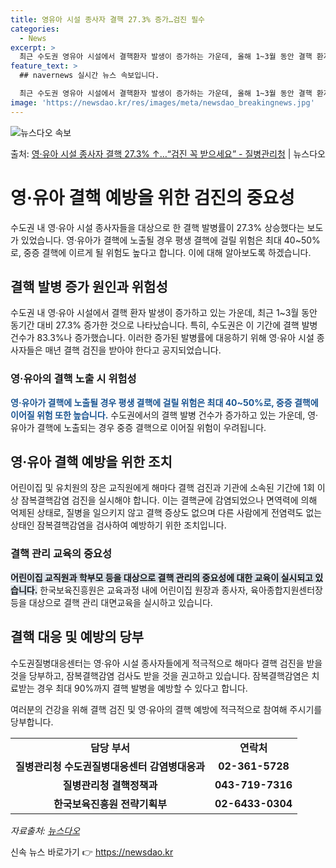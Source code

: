 ```yaml
---
title: 영유아 시설 종사자 결핵 27.3% 증가…검진 필수
categories:
  - News
excerpt: >
  최근 수도권 영유아 시설에서 결핵환자 발생이 증가하는 가운데, 올해 1~3월 동안 결핵 환자는 동기간 대비 …
feature_text: >
  ## navernews 실시간 뉴스 속보입니다.

  최근 수도권 영유아 시설에서 결핵환자 발생이 증가하는 가운데, 올해 1~3월 동안 결핵 환자는 동기간 대비 …
image: 'https://newsdao.kr/res/images/meta/newsdao_breakingnews.jpg'
---
```


![뉴스다오 속보](https://newsdao.kr/res/images/meta/newsdao_breakingnews.jpg)

<p>출처: <a href="https://newsdao.kr/3555" rel="dofollow">영·유아 시설 종사자 결핵 27.3% ↑…“검진 꼭 받으세요”  - 질병관리청</a> | 뉴스다오</p>

<h1>영·유아 결핵 예방을 위한 검진의 중요성</h1>
<p data-ke-size="size16">수도권 내 영·유아 시설 종사자들을 대상으로 한 결핵 발병률이 27.3% 상승했다는 보도가 있었습니다. 영·유아가 결핵에 노출될 경우 평생 결핵에 걸릴 위험은 최대 40~50%로, 중증 결핵에 이르게 될 위험도 높다고 합니다. 이에 대해 알아보도록 하겠습니다.</p>

<h2 data-ke-size="size26">결핵 발병 증가 원인과 위험성</h2>
<p>수도권 내 영·유아 시설에서 결핵 환자 발생이 증가하고 있는 가운데, 최근 1~3월 동안 동기간 대비 27.3% 증가한 것으로 나타났습니다. 특히, 수도권은 이 기간에 결핵 발병 건수가 83.3%나 증가했습니다. 이러한 증가된 발병률에 대응하기 위해 영·유아 시설 종사자들은 매년 결핵 검진을 받아야 한다고 공지되었습니다.</p>

<h3>영·유아의 결핵 노출 시 위험성</h3>
<p><b><span style="color: #1a5490;">영·유아가 결핵에 노출될 경우 평생 결핵에 걸릴 위험은 최대 40~50%로, 중증 결핵에 이어질 위험 또한 높습니다.</span></b> 수도권에서의 결핵 발병 건수가 증가하고 있는 가운데, 영·유아가 결핵에 노출되는 경우 중증 결핵으로 이어질 위험이 우려됩니다.</p>

<h2 data-ke-size="size26">영·유아 결핵 예방을 위한 조치</h2>
<p>어린이집 및 유치원의 장은 교직원에게 해마다 결핵 검진과 기관에 소속된 기간에 1회 이상 잠복결핵감염 검진을 실시해야 합니다. 이는 결핵균에 감염되었으나 면역력에 의해 억제된 상태로, 질병을 일으키지 않고 결핵 증상도 없으며 다른 사람에게 전염력도 없는 상태인 잠복결핵감염을 검사하여 예방하기 위한 조치입니다.</p>

<h3>결핵 관리 교육의 중요성</h3>
<p><b><span style="background-color: #21538527;">어린이집 교직원과 학부모 등을 대상으로 결핵 관리의 중요성에 대한 교육이 실시되고 있습니다.</span></b> 한국보육진흥원은 교육과정 내에 어린이집 원장과 종사자, 육아종합지원센터장 등을 대상으로 결핵 관리 대면교육을 실시하고 있습니다.</p>

<h2 data-ke-size="size26">결핵 대응 및 예방의 당부</h2>
<p>수도권질병대응센터는 영·유아 시설 종사자들에게 적극적으로 해마다 결핵 검진을 받을 것을 당부하고, 잠복결핵감염 검사도 받을 것을 권고하고 있습니다. 잠복결핵감염은 치료받는 경우 최대 90%까지 결핵 발병을 예방할 수 있다고 합니다.</p>
<p>여러분의 건강을 위해 결핵 검진 및 영·유아의 결핵 예방에 적극적으로 참여해 주시기를 당부합니다.</p>

<table>
  <tr>
    <td style="text-align: center; height: 17px;"><b>담당 부서</b></td>
    <td style="text-align: center; height: 17px;"><b>연락처</b></td>
  </tr>
  <tr>
    <td style="text-align: center; height: 17px;"><b>질병관리청 수도권질병대응센터 감염병대응과</b></td>
    <td style="text-align: center; height: 17px;"><b>02-361-5728</b></td>
  </tr>
  <tr>
    <td style="text-align: center; height: 17px;"><b>질병관리청 결핵정책과</b></td>
    <td style="text-align: center; height: 17px;"><b>043-719-7316</b></td>
  </tr>
  <tr>
    <td style="text-align: center; height: 17px;"><b>한국보육진흥원 전략기획부</b></td>
    <td style="text-align: center; height: 17px;"><b>02-6433-0304</b></td>
  </tr>
</table>

<p><i>자료출처: <a href="https://newsdao.kr/3555">뉴스다오</a></i></p> 

신속 뉴스 바로가기 👉 <a href="https://newsdao.kr" rel="dofollow">https://newsdao.kr</a>


